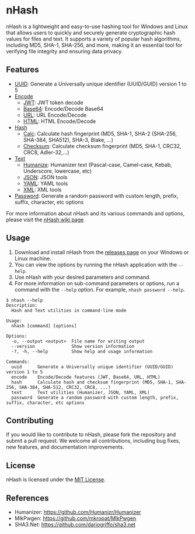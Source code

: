 # nHash

nHash is a lightweight and easy-to-use hashing tool for Windows and Linux that allows users to quickly and securely generate cryptographic hash values for files and text. It supports a variety of popular hash algorithms, including MD5, SHA-1, SHA-256, and more, making it an essential tool for verifying file integrity and ensuring data privacy.

## Features

- [UUID](https://github.com/nHashApp/nHash/wiki/UUID): Generate a Universally unique identifier (UUID/GUID) version 1 to 5
- [Encode](https://github.com/nHashApp/nHash/wiki/Encode)
    - [JWT](https://github.com/nHashApp/nHash/wiki/Encode-JWT): JWT token decode
    - [Base64](https://github.com/nHashApp/nHash/wiki/Encode-Base64): Encode/Decode Base64
    - [URL](https://github.com/nHashApp/nHash/wiki/Encode-URL): URL Encode/Decode
    - [HTML](https://github.com/nHashApp/nHash/wiki/Encode-HTML): HTML Encode/Decode
- [Hash](https://github.com/nHashApp/nHash/wiki/Hash)
    - [Calc](https://github.com/nHashApp/nHash/wiki/Hash-Calc): Calculate hash fingerprint (MD5, SHA-1, SHA-2 (SHA-256, SHA-384, SHA512), SHA-3, Blake, ...)
    - [Checksum](https://github.com/nHashApp/nHash/wiki/Hash-Checksum): Calculate checksum fingerprint (MD5, SHA-1, CRC32, CRC8, Adler-32,...)
- [Text](https://github.com/nHashApp/nHash/wiki/Text)
    - [Humanize](https://github.com/nHashApp/nHash/wiki/Text-Humanize): Humanizer text (Pascal-case, Camel-case, Kebab, Underscore, lowercase, etc)
    - [JSON](https://github.com/nHashApp/nHash/wiki/Text-JSON): JSON tools
    - [YAML](https://github.com/nHashApp/nHash/wiki/Text-YAML): YAML tools
    - [XML](https://github.com/nHashApp/nHash/wiki/Text-XML): XML tools
- [Password](https://github.com/nHashApp/nHash/wiki/Password): Generate a random password with custom length, prefix, suffix, character, etc options

For more information about nHash and its various commands and options, please visit the [nHash wiki page](https://github.com/nHashApp/nHash/wiki/Getting-Started)

## Usage

1. Download and install nHash from the [releases page](https://github.com/nHashApp/nHash/releases/latest) on your Windows or Linux machine.
2. You can view the options by running the nHash application with the `--help`.
3. Use nHash with your desired parameters and command.
4. For more information on sub-command parameters or options, run a command with the `--help` option. For example, `nhash password --help`.

```
$ nhash --help
Description:
  Hash and Text utilities in command-line mode

Usage:
  nhash [command] [options]

Options:
  -o, --output <output>  File name for writing output
  --version              Show version information
  -?, -h, --help         Show help and usage information

Commands:
  uuid      Generate a Universally unique identifier (UUID/GUID) version 1 to 5
  encode    Encode/Decode features (JWT, Base64, URL, HTML)
  hash      Calculate hash and checksum fingerprint (MD5, SHA-1, SHA-256, SHA-384, SHA-512, CRC32, CRC8, ...)
  text      Text utilities (Humanizer, JSON, YAML, XML)
  password  Generate a random password with custom length, prefix, suffix, character, etc options

```

## Contributing

If you would like to contribute to nHash, please fork the repository and submit a pull request. We welcome all contributions, including bug fixes, new features, and documentation improvements.

## License

nHash is licensed under the [MIT License](https://github.com/nhash/nhash/blob/master/LICENSE).

## References
* Humanizer: https://github.com/Humanizr/Humanizer 
* MlkPwgen: https://github.com/mkropat/MlkPwgen
* SHA3.Net: https://github.com/dariogriffo/sha3.net
